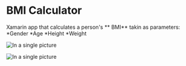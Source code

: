 # BMI Calculator

Xamarin app that calculates a person's ** BMI** takin as parameters:
*Gender
*Age
*Height
*Weight

![In a single picture](https://i.imgur.com/cyiYbyg.png)


![In a single picture](https://i.imgur.com/DRjBrIf.png)
